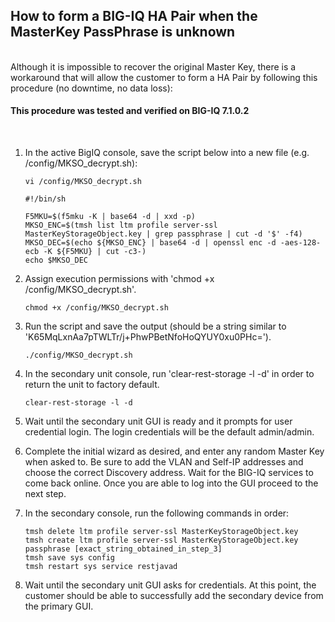 
## How to form a BIG-IQ HA Pair when the MasterKey PassPhrase is unknown
<br/>  
Although it is impossible to recover the original Master Key, there is a workaround that will allow the customer to form a HA Pair by following this procedure (no downtime, no data loss):   

<br/>  

#### This procedure was tested and verified on BIG-IQ 7.1.0.2  

<br/>  

1. In the active BigIQ console, save the script below into a new file (e.g. /config/MKSO_decrypt.sh):
    ```
    vi /config/MKSO_decrypt.sh
    ```

    ```
    #!/bin/sh

    F5MKU=$(f5mku -K | base64 -d | xxd -p)
    MKSO_ENC=$(tmsh list ltm profile server-ssl MasterKeyStorageObject.key | grep passphrase | cut -d '$' -f4)
    MKSO_DEC=$(echo ${MKSO_ENC} | base64 -d | openssl enc -d -aes-128-ecb -K ${F5MKU} | cut -c3-)
    echo $MKSO_DEC
    ```

2. Assign execution permissions with 'chmod +x /config/MKSO_decrypt.sh'. 
    ```
    chmod +x /config/MKSO_decrypt.sh
    ```

3. Run the script and save the output (should be a string similar to 'K65MqLxnAa7pTWLTr/j+PhwPBetNfoHoQYUY0xu0PHc=').  
    ```
    ./config/MKSO_decrypt.sh
    ```

4. In the secondary unit console, run 'clear-rest-storage -l -d' in order to return the unit to factory default.  
    ```
    clear-rest-storage -l -d
    ```

5. Wait until the secondary unit GUI is ready and it prompts for user credential login. The login credentials will be the default admin/admin.  

6.  Complete the initial wizard as desired, and enter any random Master Key when asked to. Be sure to add the VLAN and Self-IP addresses and choose the correct Discovery address.   Wait for the BIG-IQ services to come back online.  Once you are able to log into the GUI proceed to the next step.    

7. In the secondary console, run the following commands in order:  
    ```
    tmsh delete ltm profile server-ssl MasterKeyStorageObject.key
    tmsh create ltm profile server-ssl MasterKeyStorageObject.key passphrase [exact_string_obtained_in_step_3]
    tmsh save sys config
    tmsh restart sys service restjavad
    ```

8. Wait until the secondary unit GUI asks for credentials. At this point, the customer should be able to successfully add the secondary device from the primary GUI.  